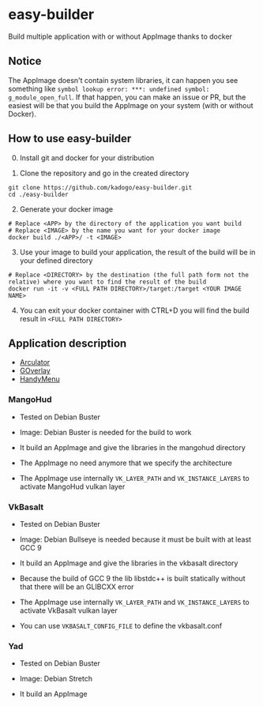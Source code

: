 # easy-builder
Build multiple application with or without AppImage thanks to docker

## Notice

The AppImage doesn't contain system libraries, it can happen you see something like `symbol lookup error: ***: undefined symbol: g_module_open_full`. If that happen, you can make an issue or PR, but the easiest will be that you build the AppImage on your system (with or without Docker).

## How to use easy-builder

0) Install git and docker for your distribution

1) Clone the repository and go in the created directory

```
git clone https://github.com/kadogo/easy-builder.git
cd ./easy-builder
```

2) Generate your docker image

```
# Replace <APP> by the directory of the application you want build
# Replace <IMAGE> by the name you want for your docker image
docker build ./<APP>/ -t <IMAGE>
```

3) Use your image to build your application, the result of the build will be in your defined directory

```
# Replace <DIRECTORY> by the destination (the full path form not the relative) where you want to find the result of the build
docker run -it -v <FULL PATH DIRECTORY>/target:/target <YOUR IMAGE NAME>
```
4) You can exit your docker container with CTRL+D you will find the build result in `<FULL PATH DIRECTORY>`

## Application description

* [Arculator](./arculator/)
* [GOverlay](./goverlay/)
* [HandyMenu](./handymenu/)

### MangoHud

* Tested on Debian Buster

* Image: Debian Buster is needed for the build to work
* It build an AppImage and give the libraries in the mangohud directory

* The AppImage no need anymore that we specify the architecture
* The AppImage use internally `VK_LAYER_PATH` and `VK_INSTANCE_LAYERS` to activate MangoHud vulkan layer

### VkBasalt

* Tested on Debian Buster

* Image: Debian Bullseye is needed because it must be built with at least GCC 9
* It build an AppImage and give the libraries in the vkbasalt directory

* Because the build of GCC 9 the lib libstdc++ is built statically without that there will be an GLIBCXX error
* The AppImage use internally `VK_LAYER_PATH` and `VK_INSTANCE_LAYERS` to activate VkBasalt vulkan layer
* You can use `VKBASALT_CONFIG_FILE` to define the vkbasalt.conf

### Yad

* Tested on Debian Buster

* Image: Debian Stretch
* It build an AppImage
